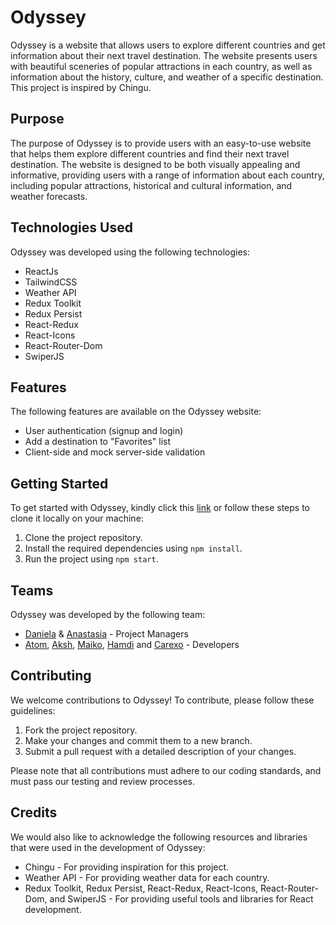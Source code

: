 # Odyssey

Odyssey is a website that allows users to explore different countries and get information about their next travel destination. The website presents users with beautiful sceneries of popular attractions in each country, as well as information about the history, culture, and weather of a specific destination. This project is inspired by Chingu.

## Purpose

The purpose of Odyssey is to provide users with an easy-to-use website that helps them explore different countries and find their next travel destination. The website is designed to be both visually appealing and informative, providing users with a range of information about each country, including popular attractions, historical and cultural information, and weather forecasts.

## Technologies Used

Odyssey was developed using the following technologies:

- ReactJs
- TailwindCSS
- Weather API
- Redux Toolkit
- Redux Persist
- React-Redux
- React-Icons
- React-Router-Dom
- SwiperJS

## Features

The following features are available on the Odyssey website:

- User authentication (signup and login)
- Add a destination to "Favorites" list
- Client-side and mock server-side validation

## Getting Started

To get started with Odyssey, kindly click this [link](https://chingu-voyages.github.io/v43-tier2-team-18/
) or follow these steps to clone it locally on your machine:

1. Clone the project repository.
2. Install the required dependencies using `npm install`.
3. Run the project using `npm start`.

## Teams

Odyssey was developed by the following team:

- [Daniela](https://github.com/DanielaKuester) & [Anastasia](https://www.linkedin.com/in/anastasiaburyak/) - Project Managers
- [Atom](https://github.com/NureniJamiu), [Aksh](https://github.com/akshkin), [Maiko](https://github.com/MaikoCode), [Hamdi](https://github.com/hamdi4-beep) and [Carexo](https://github.com/Carexo)  - Developers

## Contributing

We welcome contributions to Odyssey! To contribute, please follow these guidelines:

1. Fork the project repository.
2. Make your changes and commit them to a new branch.
3. Submit a pull request with a detailed description of your changes.

Please note that all contributions must adhere to our coding standards, and must pass our testing and review processes.

## Credits

We would also like to acknowledge the following resources and libraries that were used in the development of Odyssey:

- Chingu - For providing inspiration for this project.
- Weather API - For providing weather data for each country.
- Redux Toolkit, Redux Persist, React-Redux, React-Icons, React-Router-Dom, and SwiperJS - For providing useful tools and libraries for React development.
